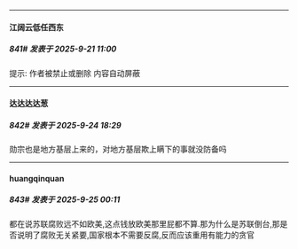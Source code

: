 ﻿
*****

####  江阔云低任西东  
##### 841#       发表于 2025-9-21 11:00

提示: 作者被禁止或删除 内容自动屏蔽

*****

####  达达达达葱  
##### 842#       发表于 2025-9-24 18:29

勋宗也是地方基层上来的，对地方基层欺上瞒下的事就没防备吗


*****

####  huangqinquan  
##### 843#       发表于 2025-9-25 00:11

都在说苏联腐败远不如欧美,这点钱放欧美那里屁都不算.那为什么是苏联倒台,那是否说明了腐败无关紧要,国家根本不需要反腐,反而应该重用有能力的贪官

